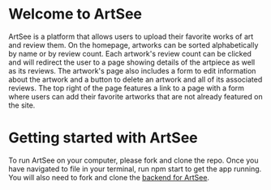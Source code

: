 # Welcome to ArtSee
ArtSee is a platform that allows users to upload their favorite works of art and review them. On the homepage, artworks can be sorted alphabetically by name or by review count. Each artwork's review count can be clicked and will redirect the user to a page showing details of the artpiece as well as its reviews. The artwork's page also includes a form to edit information about the artwork and a button to delete an artwork and all of its associated reviews. The top right of the page features a link to a page with a form where users can add their favorite artworks that are not already featured on the site. 

# Getting started with ArtSee
To run ArtSee on your computer, please fork and clone the repo. Once you have navigated to file in your terminal, run npm start to get the app running. You will also need to fork and clone the [backend for ArtSee](https://github.com/pjparham/phase-3-sinatra-react-project).


